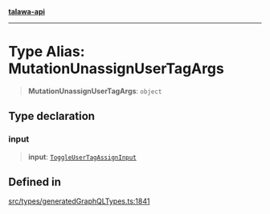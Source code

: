 [**talawa-api**](../../../README.md)

***

# Type Alias: MutationUnassignUserTagArgs

> **MutationUnassignUserTagArgs**: `object`

## Type declaration

### input

> **input**: [`ToggleUserTagAssignInput`](ToggleUserTagAssignInput.md)

## Defined in

[src/types/generatedGraphQLTypes.ts:1841](https://github.com/Suyash878/talawa-api/blob/f376d03c37e9acd046e7cc983947432c95f74442/src/types/generatedGraphQLTypes.ts#L1841)
